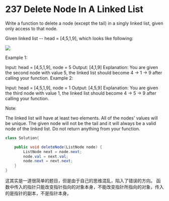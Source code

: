 # 237 Delete Node In A Linked List

Write a function to delete a node (except the tail) in a singly linked list, given only access to that node.

Given linked list -- head = [4,5,1,9], which looks like following:

![](https://assets.leetcode.com/uploads/2018/12/28/237_example.png)

Example 1:

Input: head = [4,5,1,9], node = 5
Output: [4,1,9]
Explanation: You are given the second node with value 5, the linked list should become 4 -> 1 -> 9 after calling your function.
Example 2:

Input: head = [4,5,1,9], node = 1
Output: [4,5,9]
Explanation: You are given the third node with value 1, the linked list should become 4 -> 5 -> 9 after calling your function.
 
Note:

The linked list will have at least two elements.
All of the nodes' values will be unique.
The given node will not be the tail and it will always be a valid node of the linked list.
Do not return anything from your function.

```java
class Solution{

    public void deleteNode(ListNode node) {
        ListNode next = node.next;
        node.val = next.val;
        node.next = next.next;
    }
}
```

这其实是一道很简单的题目，但是由于自己的思维混乱，陷入了错误的方向。
函数中传入的指针只能改变指针指向的对象本身，不能改变指针所指向的对象，传入的是指针的副本，不是指针本身。